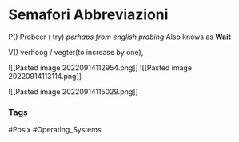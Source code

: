 # Semafori Abbreviazioni 



P() Probeer ( try) *perhaps from english probing*  Also knows as **Wait**

V() verhoog / vegter(to increase by one), 
 

![[Pasted image 20220914112954.png]]
![[Pasted image 20220914113114.png]]


![[Pasted image 20220914115029.png]]

### Tags
#Posix 
#Operating_Systems 
